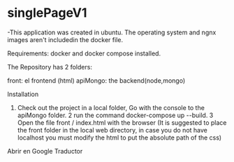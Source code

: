 # singlePageV1
-This application was created in ubuntu. The operating system and ngnx images  aren't includedin the docker file.

Requirements:
docker and docker compose installed.

The Repository has 2 folders: 

front: el frontend (html)
apiMongo: the backend(node,mongo)

Installation
1. Check out the project in a local folder, Go with the console to the apiMongo folder.
2 run the command docker-compose up --build.
3 Open the file front / index.html with the browser (It is suggested to place the front folder in the local web directory, in case you do not have localhost you  must modify the html to put the absolute path of the css)

Abrir en Google Traductor

